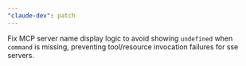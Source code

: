```yaml
---
"claude-dev": patch
---
```


Fix MCP server name display logic to avoid showing `undefined` when `command` is missing, preventing tool/resource invocation failures for sse servers.
